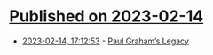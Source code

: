 # [Published on 2023-02-14](index.md)

* [2023-02-14, 17:12:53](https://news.ycombinator.com/item?id=34792499) - [Paul Graham’s Legacy](https://www.cringely.com/2022/10/27/paul-grahams-legacy/)

